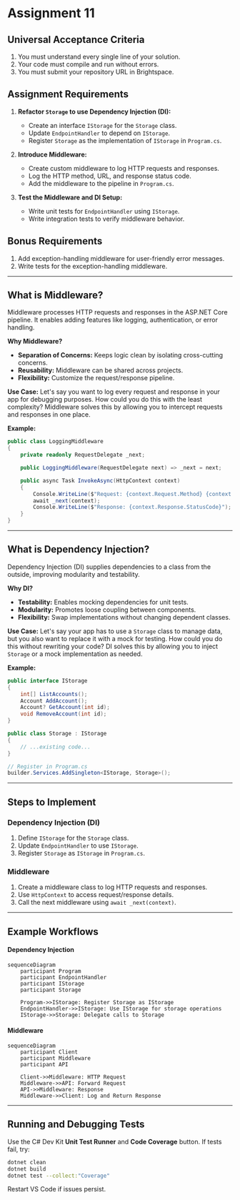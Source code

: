 # Assignment 11

## Universal Acceptance Criteria

1. You must understand every single line of your solution.
2. Your code must compile and run without errors.
3. You must submit your repository URL in Brightspace.

## Assignment Requirements

1. **Refactor `Storage` to use Dependency Injection (DI):**
   - Create an interface `IStorage` for the `Storage` class.
   - Update `EndpointHandler` to depend on `IStorage`.
   - Register `Storage` as the implementation of `IStorage` in `Program.cs`.

2. **Introduce Middleware:**
   - Create custom middleware to log HTTP requests and responses.
   - Log the HTTP method, URL, and response status code.
   - Add the middleware to the pipeline in `Program.cs`.

3. **Test the Middleware and DI Setup:**
   - Write unit tests for `EndpointHandler` using `IStorage`.
   - Write integration tests to verify middleware behavior.

## Bonus Requirements

1. Add exception-handling middleware for user-friendly error messages.
2. Write tests for the exception-handling middleware.

---

## What is Middleware?

Middleware processes HTTP requests and responses in the ASP.NET Core pipeline. It enables adding features like logging, authentication, or error handling.

**Why Middleware?**
- **Separation of Concerns:** Keeps logic clean by isolating cross-cutting concerns.
- **Reusability:** Middleware can be shared across projects.
- **Flexibility:** Customize the request/response pipeline.

**Use Case:**
Let's say you want to log every request and response in your app for debugging purposes. How could you do this with the least complexity? Middleware solves this by allowing you to intercept requests and responses in one place.

**Example:**
```csharp
public class LoggingMiddleware
{
    private readonly RequestDelegate _next;

    public LoggingMiddleware(RequestDelegate next) => _next = next;

    public async Task InvokeAsync(HttpContext context)
    {
        Console.WriteLine($"Request: {context.Request.Method} {context.Request.Path}");
        await _next(context);
        Console.WriteLine($"Response: {context.Response.StatusCode}");
    }
}
```

---

## What is Dependency Injection?

Dependency Injection (DI) supplies dependencies to a class from the outside, improving modularity and testability.

**Why DI?**
- **Testability:** Enables mocking dependencies for unit tests.
- **Modularity:** Promotes loose coupling between components.
- **Flexibility:** Swap implementations without changing dependent classes.

**Use Case:**
Let's say your app has to use a `Storage` class to manage data, but you also want to replace it with a mock for testing. How could you do this without rewriting your code? DI solves this by allowing you to inject `Storage` or a mock implementation as needed.

**Example:**
```csharp
public interface IStorage
{
    int[] ListAccounts();
    Account AddAccount();
    Account? GetAccount(int id);
    void RemoveAccount(int id);
}

public class Storage : IStorage
{
    // ...existing code...
}

// Register in Program.cs
builder.Services.AddSingleton<IStorage, Storage>();
```

---

## Steps to Implement

### Dependency Injection (DI)

1. Define `IStorage` for the `Storage` class.
2. Update `EndpointHandler` to use `IStorage`.
3. Register `Storage` as `IStorage` in `Program.cs`.

### Middleware

1. Create a middleware class to log HTTP requests and responses.
2. Use `HttpContext` to access request/response details.
3. Call the next middleware using `await _next(context)`.

---

## Example Workflows

#### **Dependency Injection**

```mermaid
sequenceDiagram
    participant Program
    participant EndpointHandler
    participant IStorage
    participant Storage

    Program->>IStorage: Register Storage as IStorage
    EndpointHandler->>IStorage: Use IStorage for storage operations
    IStorage->>Storage: Delegate calls to Storage
```

#### **Middleware**

```mermaid
sequenceDiagram
    participant Client
    participant Middleware
    participant API

    Client->>Middleware: HTTP Request
    Middleware->>API: Forward Request
    API->>Middleware: Response
    Middleware->>Client: Log and Return Response
```

---

## Running and Debugging Tests

Use the C# Dev Kit **Unit Test Runner** and **Code Coverage** button. If tests fail, try:

```bash
dotnet clean
dotnet build
dotnet test --collect:"Coverage"
```

Restart VS Code if issues persist.

